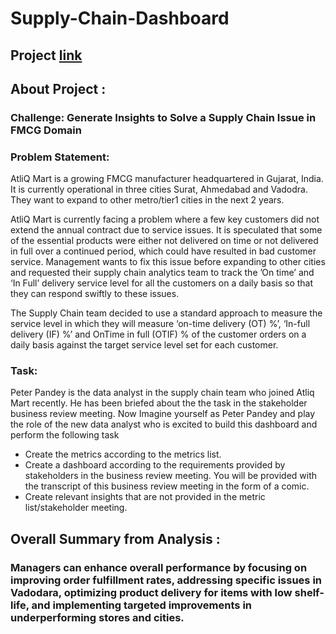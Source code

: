 # Supply-Chain-Dashboard

## Project [link](https://www.novypro.com/project/fmcg-supply-chain-dashboard-power-bi)

## ﻿About Project :

### Challenge: Generate Insights to Solve a Supply Chain Issue in FMCG Domain

### Problem Statement: 

AtliQ Mart is a growing FMCG manufacturer headquartered in Gujarat, India. It is currently operational in three cities Surat, Ahmedabad and Vadodra. They want to expand to other metro/tier1 cities in the next 2 years.

AtliQ Mart is currently facing a problem where a few key customers did not extend the annual contract due to service issues. It is speculated that some of the essential products were either not delivered on time or not delivered in full over a continued period, which could have resulted in bad customer service. Management wants to fix this issue before expanding to other cities and requested their supply chain analytics team to track the ’On time’ and ‘In Full’ delivery service level for all the customers on a daily basis so that they can respond swiftly to these issues.

The Supply Chain team decided to use a standard approach to measure the service level in which they will measure ‘on-time delivery (OT) %’, ‘In-full delivery (IF) %’ and OnTime in full (OTIF) % of the customer orders on a daily basis against the target service level set for each customer.

### Task: 

Peter Pandey is the data analyst in the supply chain team who joined Atliq Mart recently. He has been briefed about the the task in the stakeholder business review meeting. Now Imagine yourself as Peter Pandey and play the role of the new data analyst who is excited to build this dashboard and perform the following task

* Create the metrics according to the metrics list.
* Create a dashboard according to the requirements provided by stakeholders in the business review meeting. You will be provided with the transcript of this business review meeting in the form of a comic.
* Create relevant insights that are not provided in the metric list/stakeholder meeting.

## Overall Summary from Analysis : 

### Managers can enhance overall performance by focusing on improving order fulfillment rates, addressing specific issues in Vadodara, optimizing product delivery for items with low shelf-life, and implementing targeted improvements in underperforming stores and cities.
